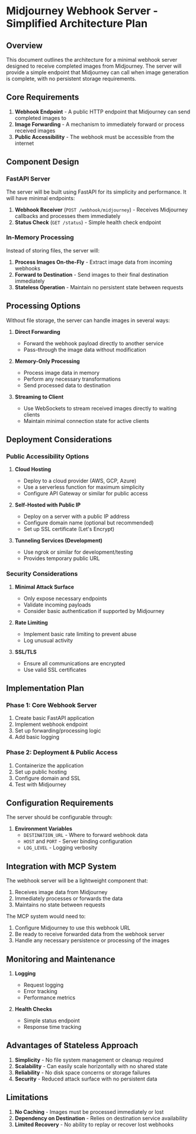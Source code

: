 # Midjourney Webhook Server - Simplified Architecture Plan

## Overview

This document outlines the architecture for a minimal webhook server designed to receive completed images from Midjourney. The server will provide a simple endpoint that Midjourney can call when image generation is complete, with no persistent storage requirements.

## Core Requirements

1. **Webhook Endpoint** - A public HTTP endpoint that Midjourney can send completed images to
2. **Image Forwarding** - A mechanism to immediately forward or process received images
3. **Public Accessibility** - The webhook must be accessible from the internet

## Component Design

### FastAPI Server

The server will be built using FastAPI for its simplicity and performance. It will have minimal endpoints:

1. **Webhook Receiver** (`POST /webhook/midjourney`) - Receives Midjourney callbacks and processes them immediately
2. **Status Check** (`GET /status`) - Simple health check endpoint

### In-Memory Processing

Instead of storing files, the server will:

1. **Process Images On-the-Fly** - Extract image data from incoming webhooks
2. **Forward to Destination** - Send images to their final destination immediately
3. **Stateless Operation** - Maintain no persistent state between requests

## Processing Options

Without file storage, the server can handle images in several ways:

1. **Direct Forwarding**
   - Forward the webhook payload directly to another service
   - Pass-through the image data without modification

2. **Memory-Only Processing**
   - Process image data in memory
   - Perform any necessary transformations
   - Send processed data to destination

3. **Streaming to Client**
   - Use WebSockets to stream received images directly to waiting clients
   - Maintain minimal connection state for active clients

## Deployment Considerations

### Public Accessibility Options

1. **Cloud Hosting**
   - Deploy to a cloud provider (AWS, GCP, Azure)
   - Use a serverless function for maximum simplicity
   - Configure API Gateway or similar for public access

2. **Self-Hosted with Public IP**
   - Deploy on a server with a public IP address
   - Configure domain name (optional but recommended)
   - Set up SSL certificate (Let's Encrypt)

3. **Tunneling Services (Development)**
   - Use ngrok or similar for development/testing
   - Provides temporary public URL

### Security Considerations

1. **Minimal Attack Surface**
   - Only expose necessary endpoints
   - Validate incoming payloads
   - Consider basic authentication if supported by Midjourney

2. **Rate Limiting**
   - Implement basic rate limiting to prevent abuse
   - Log unusual activity

3. **SSL/TLS**
   - Ensure all communications are encrypted
   - Use valid SSL certificates

## Implementation Plan

### Phase 1: Core Webhook Server

1. Create basic FastAPI application
2. Implement webhook endpoint
3. Set up forwarding/processing logic
4. Add basic logging

### Phase 2: Deployment & Public Access

1. Containerize the application
2. Set up public hosting
3. Configure domain and SSL
4. Test with Midjourney

## Configuration Requirements

The server should be configurable through:

1. **Environment Variables**
   - `DESTINATION_URL` - Where to forward webhook data
   - `HOST` and `PORT` - Server binding configuration
   - `LOG_LEVEL` - Logging verbosity

## Integration with MCP System

The webhook server will be a lightweight component that:

1. Receives image data from Midjourney
2. Immediately processes or forwards the data
3. Maintains no state between requests

The MCP system would need to:
1. Configure Midjourney to use this webhook URL
2. Be ready to receive forwarded data from the webhook server
3. Handle any necessary persistence or processing of the images

## Monitoring and Maintenance

1. **Logging**
   - Request logging
   - Error tracking
   - Performance metrics

2. **Health Checks**
   - Simple status endpoint
   - Response time tracking

## Advantages of Stateless Approach

1. **Simplicity** - No file system management or cleanup required
2. **Scalability** - Can easily scale horizontally with no shared state
3. **Reliability** - No disk space concerns or storage failures
4. **Security** - Reduced attack surface with no persistent data

## Limitations

1. **No Caching** - Images must be processed immediately or lost
2. **Dependency on Destination** - Relies on destination service availability
3. **Limited Recovery** - No ability to replay or recover lost webhooks 